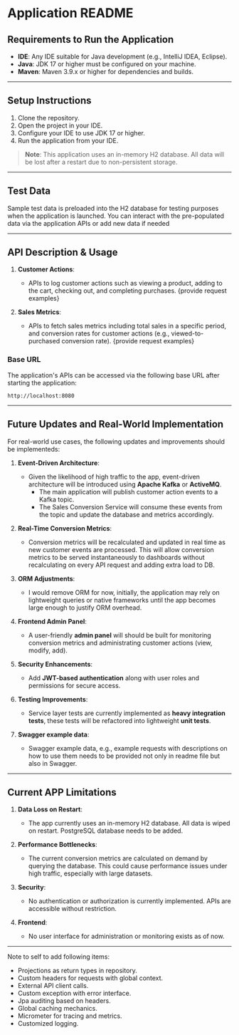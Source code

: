 # Application README

## Requirements to Run the Application

- **IDE**: Any IDE suitable for Java development (e.g., IntelliJ IDEA, Eclipse).
- **Java**: JDK 17 or higher must be configured on your machine.
- **Maven**: Maven 3.9.x or higher for dependencies and builds.

---

## Setup Instructions

1. Clone the repository.
2. Open the project in your IDE.
3. Configure your IDE to use JDK 17 or higher.
4. Run the application from your IDE.

> **Note**: This application uses an in-memory H2 database. All data will be lost after a restart due to non-persistent storage.

---

## Test Data

Sample test data is preloaded into the H2 database for testing purposes when the application is launched.
You can interact with the pre-populated data via the application APIs or add new data if needed

---

## API Description & Usage

1. **Customer Actions**:
    - APIs to log customer actions such as viewing a product, adding to the cart, checking out, and completing purchases.
      {provide request examples}

2. **Sales Metrics**:
    - APIs to fetch sales metrics including total sales in a specific period, and conversion rates for customer actions (e.g., viewed-to-purchased conversion rate).
      {provide request examples}

### Base URL

The application's APIs can be accessed via the following base URL after starting the application:

```
http://localhost:8080
```

---

## Future Updates and Real-World Implementation

For real-world use cases, the following updates and improvements should be implementeds:

1. **Event-Driven Architecture**:
    - Given the likelihood of high traffic to the app, event-driven architecture will be introduced using **Apache Kafka** or **ActiveMQ**.
        - The main application will publish customer action events to a Kafka topic.
        - The Sales Conversion Service will consume these events from the topic and update the database and metrics accordingly.

2. **Real-Time Conversion Metrics**:
    - Conversion metrics will be recalculated and updated in real time as new customer events are processed.
      This will allow conversion metrics to be served instantaneously to dashboards without recalculating on every API request and adding extra load to DB.

3. **ORM Adjustments**:
    - I would remove ORM for now, initially, the application may rely on lightweight queries or native frameworks until the app becomes large enough to justify ORM overhead.

4. **Frontend Admin Panel**:
    - A user-friendly **admin panel** will should be built for monitoring conversion metrics and administrating customer actions (view, modify, add).

5. **Security Enhancements**:
    - Add **JWT-based authentication** along with user roles and permissions for secure access.

6. **Testing Improvements**:
    - Service layer tests are currently implemented as **heavy integration tests**, these tests will be refactored into lightweight **unit tests**.

7. **Swagger example data**:
    - Swagger example data, e.g., example requests with descriptions on how to use them needs to be provided not only in readme file but also in Swagger.

---

## Current APP Limitations

1. **Data Loss on Restart**:
    - The app currently uses an in-memory H2 database. All data is wiped on restart.
      PostgreSQL database needs to be added.

2. **Performance Bottlenecks**:
    - The current conversion metrics are calculated on demand by querying the database.
      This could cause performance issues under high traffic, especially with large datasets.

3. **Security**:
    - No authentication or authorization is currently implemented. APIs are accessible without restriction.

4. **Frontend**:
    - No user interface for administration or monitoring exists as of now.

---

Note to self to add following items:

- Projections as return types in repository.<br>
- Custom headers for requests with global context.<br>
- External API client calls.<br>
- Custom exception with error interface.<br>
- Jpa auditing based on headers.<br>
- Global caching mechanics.<br>
- Micrometer for tracing and metrics.<br>
- Customized logging.<br>
